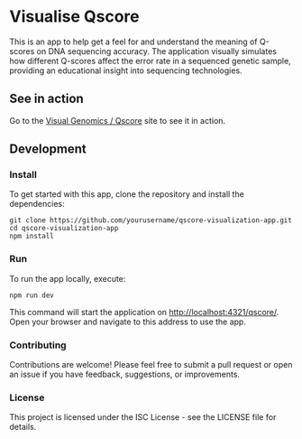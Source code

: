 # Visualise Qscore

This is an app to help get a feel for and understand the meaning of Q-scores on
DNA sequencing accuracy. The application visually simulates how different
Q-scores affect the error rate in a sequenced genetic sample, providing an
educational insight into sequencing technologies.

## See in action

Go to the [Visual Genomics / Qscore](https://visualgenomics.org/qscore/) site to see it in action.

## Development

### Install
To get started with this app, clone the repository and install the dependencies:

```
git clone https://github.com/yourusername/qscore-visualization-app.git
cd qscore-visualization-app
npm install
```

### Run
To run the app locally, execute:

```
npm run dev
```
This command will start the application on [http://localhost:4321/qscore/](http://localhost:4321/qscore/). Open your browser and navigate to this address to use the app.

### Contributing

Contributions are welcome! Please feel free to submit a pull request or open an
issue if you have feedback, suggestions, or improvements.

### License
This project is licensed under the ISC License - see the LICENSE file for details.
